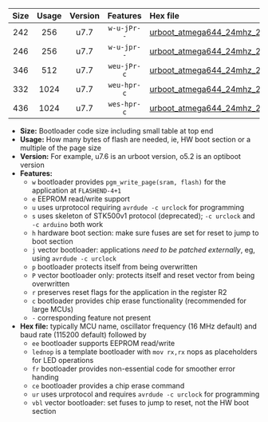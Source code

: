 |Size|Usage|Version|Features|Hex file|
|:-:|:-:|:-:|:-:|:--|
|242|256|u7.7|`w-u-jPr--`|[urboot_atmega644_24mhz_230400bps_lednop_ur_vbl.hex](https://raw.githubusercontent.com/stefanrueger/urboot.hex/main/mcus/atmega644/fcpu_24mhz/230400_bps/urboot_atmega644_24mhz_230400bps_lednop_ur_vbl.hex)|
|246|256|u7.7|`w-u-jpr--`|[urboot_atmega644_24mhz_230400bps_lednop_fr_ur_vbl.hex](https://raw.githubusercontent.com/stefanrueger/urboot.hex/main/mcus/atmega644/fcpu_24mhz/230400_bps/urboot_atmega644_24mhz_230400bps_lednop_fr_ur_vbl.hex)|
|346|512|u7.7|`weu-jPr-c`|[urboot_atmega644_24mhz_230400bps_ee_lednop_fr_ce_ur_vbl.hex](https://raw.githubusercontent.com/stefanrueger/urboot.hex/main/mcus/atmega644/fcpu_24mhz/230400_bps/urboot_atmega644_24mhz_230400bps_ee_lednop_fr_ce_ur_vbl.hex)|
|332|1024|u7.7|`weu-hpr-c`|[urboot_atmega644_24mhz_230400bps_ee_lednop_fr_ce_ur.hex](https://raw.githubusercontent.com/stefanrueger/urboot.hex/main/mcus/atmega644/fcpu_24mhz/230400_bps/urboot_atmega644_24mhz_230400bps_ee_lednop_fr_ce_ur.hex)|
|436|1024|u7.7|`wes-hpr-c`|[urboot_atmega644_24mhz_230400bps_ee_lednop_fr_ce.hex](https://raw.githubusercontent.com/stefanrueger/urboot.hex/main/mcus/atmega644/fcpu_24mhz/230400_bps/urboot_atmega644_24mhz_230400bps_ee_lednop_fr_ce.hex)|

- **Size:** Bootloader code size including small table at top end
- **Usage:** How many bytes of flash are needed, ie, HW boot section or a multiple of the page size
- **Version:** For example, u7.6 is an urboot version, o5.2 is an optiboot version
- **Features:**
  + `w` bootloader provides `pgm_write_page(sram, flash)` for the application at `FLASHEND-4+1`
  + `e` EEPROM read/write support
  + `u` uses urprotocol requiring `avrdude -c urclock` for programming
  + `s` uses skeleton of STK500v1 protocol (deprecated); `-c urclock` and `-c arduino` both work
  + `h` hardware boot section: make sure fuses are set for reset to jump to boot section
  + `j` vector bootloader: applications *need to be patched externally*, eg, using `avrdude -c urclock`
  + `p` bootloader protects itself from being overwritten
  + `P` vector bootloader only: protects itself and reset vector from being overwritten
  + `r` preserves reset flags for the application in the register R2
  + `c` bootloader provides chip erase functionality (recommended for large MCUs)
  + `-` corresponding feature not present
- **Hex file:** typically MCU name, oscillator frequency (16 MHz default) and baud rate (115200 default) followed by
  + `ee` bootloader supports EEPROM read/write
  + `lednop` is a template bootloader with `mov rx,rx` nops as placeholders for LED operations
  + `fr` bootloader provides non-essential code for smoother error handing
  + `ce` bootloader provides a chip erase command
  + `ur` uses urprotocol and requires `avrdude -c urclock` for programming
  + `vbl` vector bootloader: set fuses to jump to reset, not the HW boot section
